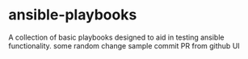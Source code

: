 ansible-playbooks
=================

A collection of basic playbooks designed to aid in testing ansible functionality.
some random change
sample commit
PR from github UI
